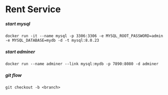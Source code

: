 # Rent Service

##### start mysql
```
docker run -it --name mysql -p 3306:3306 -e MYSQL_ROOT_PASSWORD=admin -e MYSQL_DATABASE=mydb -d -t mysql:8.0.23
```

##### start adminer
```
docker run --name adminer --link mysql:mydb -p 7890:8080 -d adminer
```

##### git flow
```
git checkout -b <branch>

```